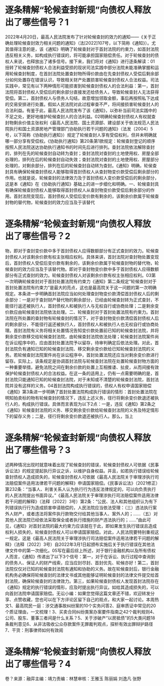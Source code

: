 # 逐条精解“轮候查封新规”向债权人释放出了哪些信号？1

2022年4月20日，最高人民法院发布了针对轮候查封的效力的通知——《关于正确处理轮候查封效力相关问题的通知》（法[2022]107号，以下简称《通知》）。尤其值得注意的是，该《通知》明确了轮候查封对于首封法院的约束力，如首封法院违反相关义务，如构成执行错误的，将可能承担国家赔偿责任。对于轮候查封的债权人来说，也释放出了诸多信号。接下来，我们将对《通知》进行逐条解读：01扭转了轮候查封债权人合法利益受损的现状司法实践中部分法院未能准确掌握和运用轮候查封制度，在首封法院处置查封物所得价款由在先查封债权人受偿后剩余部分如何处置存在错误认识，导致相关财产处置损害轮候查封债权人合法权益。司法实践中，常见有以下两种情形可能损害到轮候查封债权人的合法利益：第一，首封法院将首封债权人受偿后的剩余部分直接发还给债务人，导致轮候查封人无法获得受偿。第二，首封债权人与债务人勾结，故意增加领取金额，事后再按照私下达成的交易安排进行处置。假如人民法院对此过程审查不严，将间接损害轮候查封人的合法利益。有鉴于此，最高人民法院发布了该《通知》，以弥补当前司法实践中的不足之处，更好地维护轮候查封人的合法利益。02明确轮候查封债权人有权就查封物剩余价值主张权利《最高人民法院、国土资源部、建设部关于依法规范人民法院执行和国土资源房地产管理部门协助执行若干问题的通知》（法发〔2004〕5号，以下简称《协助执行通知》）规定了轮候查封人享有受偿权利，但并未明确就哪一部分享有受偿权。《协助执行通知》第20条第1款规定：轮候查封登记的顺序按照人民法院送达协助执行通知书的时间先后进行排列。查封法院依法解除查封的，排列在先的轮候查封自动转为查封；查封法院对查封的土地使用权、房屋全部处理的，排列在后的轮候查封自动失效；查封法院对查封的土地使用权、房屋部分处理的，对剩余部分，排列在后的轮候查封自动转为查封。《通知》明确，轮侯查封具有确保轮候查封债权人能够取得首封债权人从查封物变价款受偿后剩余部分的作用。也就是说，轮候查封的法律效力及于首封债权人变价款受偿后的剩余部分，这是本《通知》在《协助执行通知》基础上的进一步细化和明确。一、轮候查封具有确保轮候查封债权人能够取得首封债权人从查封物变价款受偿后剩余部分的作用。首封法院变现后，首封债权人受偿后变价款有剩余的，该剩余价款属于轮候查封物的替代物，轮候查封的效力应当及于该替代

# 逐条精解“轮候查封新规”向债权人释放出了哪些信号？2

物，即对于查封变价款中多于首封债权人应得数额部分有正式查封的效力。轮候查封债权人对该剩余价款有权主张相应权利。具体来讲，首封法院对查封物处置变现后，首封债权人受偿后变价款有剩余的，该剩余价款属于轮候查封物的替代物，轮候查封的效力应当及于该替代物。即对于查封物变价款中多于首封债权人应得数额部分有正式查封的效力。轮候查封债权人对该剩余价款有权主张相应权利。03第一次明确轮候查封对于首封处置法院有约束力《通知》第二条规定“轮候查封对于首封处置法院有约束力”是最大的亮点，这也是最高院关于这一问题的第一次明确规定。本条进一步明确首封法院应当如何处理查封物变价款清偿首封债权人后的剩余部分：一是对于查封财产替代物的剩余部分，已经由轮候查封转为正式查封，不能径行返还被执行人，首封债权人和被执行人与无权自行或协商处理；二是剩余变价款应由轮候查封法院依法处理。二、轮候查封对于首封处置法院有约束力。首封法院在所处置的查封物有轮候查封的情况下，对于查封物变价款清偿首封债权人后的剩余部分，不能径行返还被执行人，首封债权人和被执行人也无权自行或协商处理。首封法院有义务将相关处置情况告知变价款处置前已知的轮候查封法院，并将剩余变价款移交给轮候查封法院，由轮候查封法院依法处理；轮候查封法院案件尚在诉讼程序中的，应由首封处置法院予以留存，待审判确定后依法处理。对此，首封法院负有通知已知的轮候查封法院、移交剩余变价款给已知轮候查封法院的义务。若轮候查封法院案件尚在诉讼程序中，首封处置法院还应当对剩余变价款进行留存。实际上，该条规定是协调首封法院与轮候查封法院在处置轮候查封物方面的一种重要举措，避免法院之间在剩余价款的处置上互相推诿、扯皮，从而间接有效保护轮候查封债权人的合法权益。在这一条的适用上，仍有一点需要明确的是，首封法院只能通知已知的轮候查封法院，对于未知或不清楚的轮候查封法院，首封法院并没有这样的义务。04首封法院构成执行错误的，债权人有权申请国家赔偿《通知》第3条进一步明确了首封处置法院构成执行错误的情形：首封处置法院在明知拍卖标的物有轮候查封的情况下，违反上述义务，径行将剩余变价款退还被执行人的，构成执行错误。具体而言表现为以下2点：一是，违反《通知》第2条之《通知》轮候查封法院的义务、移交剩余变价款给轮候查封法院的义务及特定情形下的留存义务；二是，径行将剩余变价款退还被执行人。那么，当上

# 逐条精解“轮候查封新规”向债权人释放出了哪些信号？3

述两种情况出现时就意味着出现了轮候查封的错误，轮候查封债权人可依据《民事诉讼法》的规定提起执行异议之诉，以维护自身权益。并且，如若执行错误给轮候查封债权人造成损失的，轮候查封债权人可依据《最高人民法院关于审理涉执行司法赔偿案件适用法律若干问题的解释》申请国家赔偿。《民事诉讼法》（2021修正）第232条：“当事人、利害关系人认为执行行为违反法律规定的，可以向负责执行的人民法院提出书面异议。”《最高人民法院关于审理涉执行司法赔偿案件适用法律若干问题的解释》（法释〔2022〕3号）第2条：“公民、法人和其他组织认为有下列错误执行行为造成损害申请赔偿的，人民法院应当依法受理：（三）违法执行案外人财产，或者违法将案件执行款物交付给其他当事人、案外人的；……（五）对其他人民法院已经依法采取保全或者执行措施的财产违法执行的；……”由此可见，《通知》对首封法院的最大约束力应该就在于此，即如果发生执行错误且造成权利人损失的，轮候查封债权人可以申请国家赔偿。对此，人民法院要特别重视这一规定。这是《最高人民法院关于审理涉执行司法赔偿案件适用法律若干问题的解释》（法释〔2022〕3号）自2022年3月1日起颁布实施后关于执行错误在其他法律文件中的第一次细化。05写在最后综上所述，对于银行金融机构以及所有债权人而言，《通知》传递出了以下3个信号：第一，对于在诉讼、执行过程中查询到的债务人、保证人的财产线索，应当应封尽封、首封优先、轮候亦好！第二，首封法院仅仅对已知的轮候查封法院有通知和协助的义务。故在轮候查封后，银行金融机构务必确保将轮候查封的法律文书或其他能够证明轮候查封的法律文件提交给首封法院，确保轮候查封的法律效力。第三，如果轮候查封债权人发现首封法院存在《通知》规定的执行错误的情形，应及时提出执行异议。如给其造成损失的，可以向首封法院申请国家赔偿。无讼小编：如果您觉得这篇文章还不错，欢迎转发分享、点赞收藏，您也可以在下方评论区留下自己的观点，和大家一起讨论。本周热文1、最高院民一庭：涉交通事故纠纷案的10个实务问答2、庭审质证中常见的20个质证理由，一文梳理！3、买卖合同纠纷类案办案要件指南之42个裁判规则4、公司、股东、董事三者间是什么关系？5、关于涉破产“以房抵债”的5大类问题18条裁判意见6、从非法吸收公众存款案件无罪裁判观点，探析有效出罪辩护路径7、干货：刑事律师如何有效阅

# 逐条精解“轮候查封新规”向债权人释放出了哪些信号？4

卷？来源：融弈主编：靖力责编：林慧审核：王雅玉 陈丽娟 刘逸凡 张野

